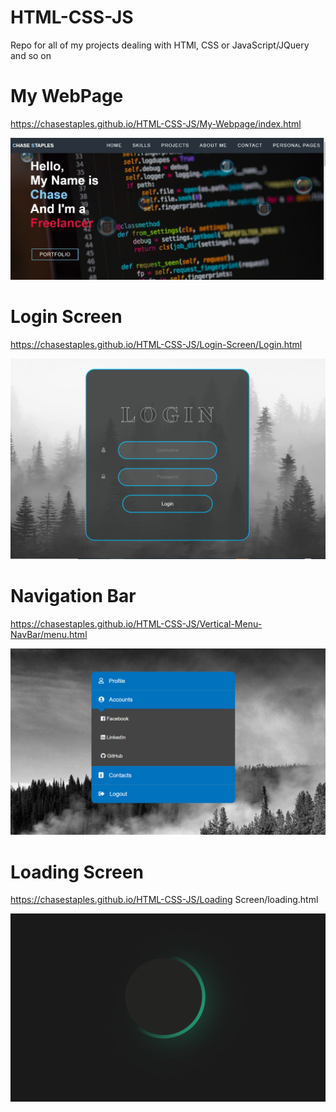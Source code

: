 # HTML-CSS-JS
Repo for all of my projects dealing with HTMl, CSS or JavaScript/JQuery and so on

# My WebPage

https://chasestaples.github.io/HTML-CSS-JS/My-Webpage/index.html

![My Webpage](/Displays/MyWebpage.png)

# Login Screen

https://chasestaples.github.io/HTML-CSS-JS/Login-Screen/Login.html

![Login Screen](/Displays/LoginScreen.PNG)

# Navigation Bar

https://chasestaples.github.io/HTML-CSS-JS/Vertical-Menu-NavBar/menu.html

![Navigation Bar](/Displays/NavBar.PNG)

# Loading Screen

https://chasestaples.github.io/HTML-CSS-JS/Loading Screen/loading.html

![Navigation Bar](/Displays/Loading.PNG)
